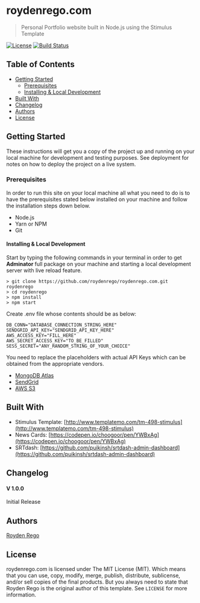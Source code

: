 # roydenrego.com
> Personal Portfolio website built in Node.js using the Stimulus Template

[![License](https://img.shields.io/github/license/roydenrego/roydenrego.com.svg)](https://github.com/roydenrego/roydenrego.com/blob/master/LICENSE)
[![Build Status](https://travis-ci.org/roydenrego/roydenrego.com.svg?branch=master)](https://travis-ci.org/roydenrego/roydenrego.com) 

## Table of Contents
- [Getting Started](#getting-started)
  - [Prerequisites](#prerequisites)
  - [Installing & Local Development](#installing--local-development)
- [Built With](#built-with)
- [Changelog](#changelog)
- [Authors](#authors)
- [License](#license)
  
## Getting Started

These instructions will get you a copy of the project up and running on your local machine for development and testing purposes. See deployment for notes on how to deploy the project on a live system.
### Prerequisites

In order to run this site on your local machine all what you need to do is to have the prerequisites stated below installed on your machine and follow the installation steps down below.

  - Node.js
  - Yarn or NPM
  - Git
  
#### Installing & Local Development
Start by typing the following commands in your terminal in order to get **Adminator** full package on your machine and starting a local development server with live reload feature.

```
> git clone https://github.com/roydenrego/roydenrego.com.git roydenrego
> cd roydenrego
> npm install
> npm start
```

Create .env file whose contents should be as below:

```
DB_CONN="DATABASE_CONNECTION_STRING_HERE"
SENDGRID_API_KEY="SENDGRID_API_KEY_HERE"
AWS_ACCESS_KEY="FILL_HERE"
AWS_SECRET_ACCESS_KEY="TO_BE_FILLED"
SESS_SECRET="ANY_RANDOM_STRING_OF_YOUR_CHOICE"
```

You need to replace the placeholders with actual API Keys which can be obtained from the appropriate vendors.
  - [MongoDB Atlas](https://www.mongodb.com/cloud/atlas)
  - [SendGrid](https://sendgrid.com/)
  - [AWS S3](https://aws.amazon.com/s3/)

## Built With
- Stimulus Template: [http://www.templatemo.com/tm-498-stimulus](http://www.templatemo.com/tm-498-stimulus)
- News Cards: [https://codepen.io/choogoor/pen/YWBxAg](https://codepen.io/choogoor/pen/YWBxAg)
- SRTdash: [https://github.com/puikinsh/srtdash-admin-dashboard](https://github.com/puikinsh/srtdash-admin-dashboard)

## Changelog
#### V 1.0.0
Initial Release

## Authors
[Royden Rego](https://roydenrego.com)

## License

roydenrego.com is licensed under The MIT License (MIT). Which means that you can use, copy, modify, merge, publish, distribute, sublicense, and/or sell copies of the final products. But you always need to state that Royden Rego is the original author of this template. See ``LICENSE`` for more information.
